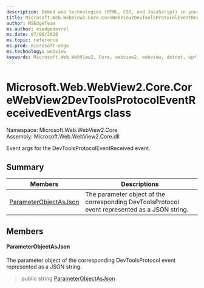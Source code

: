 ```yaml
---
description: Embed web technologies (HTML, CSS, and JavaScript) in your native applications with the Microsoft Edge WebView2 control
title: Microsoft.Web.WebView2.Core.CoreWebView2DevToolsProtocolEventReceivedEventArgs
author: MSEdgeTeam
ms.author: msedgedevrel
ms.date: 07/08/2020
ms.topic: reference
ms.prod: microsoft-edge
ms.technology: webview
keywords: Microsoft.Web.WebView2, Core, webview2, webview, dotnet, wpf, winforms, app, edge, CoreWebView2, CoreWebView2Controller, browser control, edge html, Microsoft.Web.WebView2.Core.CoreWebView2DevToolsProtocolEventReceivedEventArgs
---
```


# Microsoft.Web.WebView2.Core.CoreWebView2DevToolsProtocolEventReceivedEventArgs class 

Namespace: Microsoft.Web.WebView2.Core\
Assembly: Microsoft.Web.WebView2.Core.dll

Event args for the DevToolsProtocolEventReceived event.

## Summary

 Members                        | Descriptions
--------------------------------|---------------------------------------------
[ParameterObjectAsJson](#parameterobjectasjson) | The parameter object of the corresponding DevToolsProtocol event represented as a JSON string.

## Members

#### ParameterObjectAsJson 

The parameter object of the corresponding DevToolsProtocol event represented as a JSON string.

> public string [ParameterObjectAsJson](#parameterobjectasjson)

